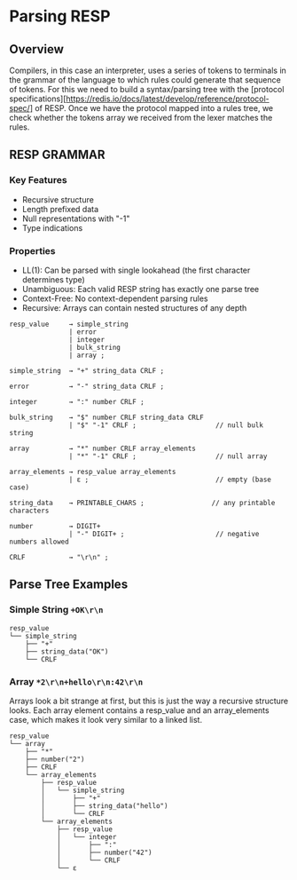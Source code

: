 # Parsing RESP

## Overview
Compilers, in this case an interpreter, uses a series of tokens to terminals in the grammar of the language
to which rules could generate that sequence of tokens. For this we need to build a syntax/parsing tree with 
the [protocol specifications][https://redis.io/docs/latest/develop/reference/protocol-spec/] of RESP. 
Once we have the protocol mapped into a rules tree, we check whether the tokens array we received from the
lexer matches the rules.

## RESP GRAMMAR

### Key Features
- Recursive structure
- Length prefixed data
- Null representations with "-1"
- Type indications

### Properties
- LL(1): Can be parsed with single lookahead (the first character determines type)
- Unambiguous: Each valid RESP string has exactly one parse tree
- Context-Free: No context-dependent parsing rules
- Recursive: Arrays can contain nested structures of any depth

```
resp_value     → simple_string
               | error
               | integer
               | bulk_string
               | array ;

simple_string  → "+" string_data CRLF ;

error          → "-" string_data CRLF ;

integer        → ":" number CRLF ;

bulk_string    → "$" number CRLF string_data CRLF
               | "$" "-1" CRLF ;                    // null bulk string

array          → "*" number CRLF array_elements
               | "*" "-1" CRLF ;                    // null array

array_elements → resp_value array_elements
               | ε ;                                // empty (base case)

string_data    → PRINTABLE_CHARS ;                 // any printable characters

number         → DIGIT+ 
               | "-" DIGIT+ ;                       // negative numbers allowed

CRLF           → "\r\n" ;
```

## Parse Tree Examples

### Simple String `+OK\r\n`
```
resp_value
└── simple_string
    ├── "+"
    ├── string_data("OK")
    └── CRLF
```

### Array `*2\r\n+hello\r\n:42\r\n`

Arrays look a bit strange at first, but this is just the way a recursive structure looks. Each array element
contains a resp_value and an array_elements case, which makes it look very similar to a linked list.

```
resp_value
└── array
    ├── "*"
    ├── number("2")
    ├── CRLF
    └── array_elements
        ├── resp_value
        │   └── simple_string
        │       ├── "+"
        │       ├── string_data("hello")
        │       └── CRLF
        └── array_elements
            ├── resp_value
            │   └── integer
            │       ├── ":"
            │       ├── number("42")
            │       └── CRLF
            └── ε
```
